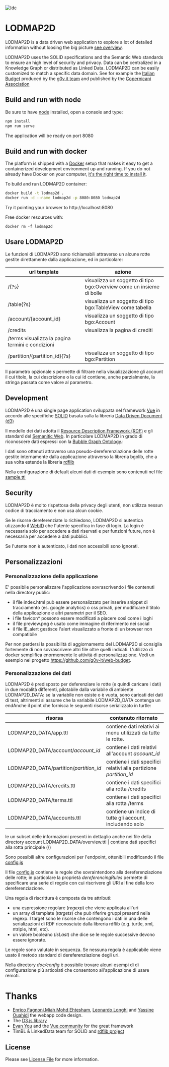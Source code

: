 ![ldc](http://linkeddata.center/resources/v4/logo/Logo-colori-trasp_oriz-640x220.png)
# LODMAP2D

LODMAP2D is a data driven web application to explore a lot of detailed information without loosing the big picture [see overview](https://docs.google.com/presentation/d/e/2PACX-1vRLRVU0fE-nXQhsc-1NVCKmmRW4eYqcFUyDPTRUyyMl6oDhZ137FyTuNLQA1RMRaCUvM7Tb8iHi_qiF/pub?start=false&loop=false&delayms=3000).

LODMAP2D uses the SOLID specifications and the Semantic Web standards to ensure an high level of security and privacy. Data can be centralized in a Knowledge Graph or distributed as Linked Data. LODMAP2D can be easily customized to match a specific data domain. See for example the [Italian Budget](https://budget.g0v.it) produced by the [g0v.it team](https://github.com/gov-it/) and published by the [Copernicani Association](http://copernicani.it)


## Build and run with node

Be sure to have [node](https://nodejs.org) installed, open a console and type:

```bash
npm install
npm run serve
```

The application will be ready on port 8080

 
## Build and run with docker

The platform is shipped with a [Docker](https://docker.com) setup that makes it easy to get a containerized development environment up and running. 
If you do not already have Docker on your computer, 
[it's the right time to install it](https://docs.docker.com/install/).

To build and run LODMAP2D container:

```bash
docker build -t lodmap2d .
docker run -d --name lodmap2d -p 8080:8080 lodmap2d
```

Try it pointing your browser to http://localhost:8080

Free docker resources with:

```
docker rm -f lodmap2d
```

## Usare LODMAP2D

Le funzioni di LODMAP2D sono richiamabili attraverso un alcune rotte gestite direttamente dalla applicazione, ed in particolare:

| url template | azione |
|------------- |------- |
| /{?s} | visualizza un soggetto di tipo bgo:Overview come un insieme di bolle |
| /table{?s} | visualizza un soggetto di tipo bgo:TableView come tabella |
| /account/{account_id} | visualizza un soggetto di tipo bgo:Account |
| /credits | visualizza la pagina di crediti |
| /terms  visualizza la pagina termini e condizioni |
| /partition/{partition_id}{?s} | visualizza un soggetto di tipo bgo:Partition |


Il parametro opzionale  *s* permette di filtrare nella visualizzazione gli account il cui titolo, la cui descrizione o la cui id contiene, anche parzialmente, la stringa passata come valore al parametro.


## Development

LODMAP2D è una single page application sviluppata nel framework [Vue](https://vuejs.org/) in accordo alle specifiche [SOLID](https://github.com/solid/solid-spec) basata sulla la libreria [Data Driven Document (d3)](https://d3js.org/)

Il modello dei dati adotta il [Resource Description Framework (RDF)](https://www.w3.org/RDF/) e gli standard del [Semanitic Web](https://www.w3.org/standards/semanticweb/data). 
In particolare LODMAP2D in grado di riconoscere dati espressi con la [Bubble Graph Ontology](http://linkeddata.center/lodmap-bgo/v1).:

I dati sono ottenuti attraverso una pseudo-dereferenziazione delle rotte gestite internamente dalla applicazione attraverso la libreria bgolib, che a sua volta estende la libreria [rdflib](https://github.com/linkeddata/rdflib.js/)

Nella configurazione di default alcuni dati di esempio sono contenuti nel file 
[sample.ttl](public/sample.ttl)

## Security

LODMAP2D è molto rispettosa della privacy degli utenti, non utilizza nessun codice di tracciamento e non usa alcun cookie.

Se le risorse dereferenziate lo richiedono, LODMAP2D si autentica utizzando il [WebID](https://www.w3.org/wiki/WebID) che l'utente specifica in fase di login. La login è necessaria solo
per accedere a dati riservati e per funzioni future, non è necessaria per accedere a dati pubblici.

Se l'utente non è autenticato, i dati non accessibili sono ignorati.

## Personalizzazioni

### Personalizzazione della applicazione

E' possibile personalizzare l'applicazione sovrascrivendo i file contenuti nella directory public:

- il file index.html può essere personalizzato per inserire snippet di tracciamento (es. google analytics) o css privati, per modificare il titolo della applicazione e altri parametri per il SEO.
- i file favicon* possono essere modificati a piacere così come i loghi
- il file preview.png è usato come immagine di riferimento nei social
- il file IE_alert gestisce l'alert visualizzato a fronte di un browser non compatibile
   
Per non perdersi la possibilità di aggiornamento del LODMAP2D si consiglia fortemente di non sovrascrivere altri file oltre quelli indicati. L'utilizzo di docker semplifica enormemente le attività di personalizzazione. Vedi un esempio nel progetto https://github.com/g0v-it/web-budget.


### Personalizzazione dei dati

LODMAP2D è predisposto per deferenziare le rotte (e quindi caricare i dati) in due modalità differenti, pilotabile dalla variabile di ambiente LODMAP2D_DATA: se la variabile non esiste o è vuota, sono caricati dei dati di test, altrimenti si assume che la variabile LODMAP2D_DATA contenga un endAnche il point che fornisca le seguenti risorse serializzato in turtle:

risorsa | contenuto ritornato
------- | -------------------
LODMAP2D_DATA/app.ttl | contiene dati relativi ai menu utilizzati da tutte le rotte.
LODMAP2D_DATA/account/*account_id*  | contiene i dati relativi all'account *account_id*
LODMAP2D_DATA/partition/*partition_id*  | contiene i dati specifici relativi alla partizione *partition_id*
LODMAP2D_DATA/credits.ttl | contiene i dati specifici alla rotta /credits
LODMAP2D_DATA/terms.ttl | contiene i dati  specifici alla rotta /terms 
LODMAP2D_DATA/accounts.ttl | contiene un indice di tutte gli account, includendo solo
le un subset delle informazioni presenti in dettaglio anche nei file della directory account 
LODMAP2D_DATA/overview.ttl | contiene  dati  specifici alla rotta principale (/)

Sono possibili altre configurazioni per l'endpoint, ottenibili modificando il file [config.js](config.js)

Il file [config.js](config.js) contiene le regole che sovraintendono alla dereferenziazione delle rotte; in particolare la proprietà *dereferencingRules* permette di specificare una serie di regole con cui riscrivere gli URI al fine della loro dereferenziazione.


Una regola di riscrittura è composta da tre attributi:

- una espressione regolare (*regexp*) che viene applicata all'uri
- un array di template (*targets*) che può riferire gruppi presenti nella regexp. I target sono le risorse che contengono i dati in una delle serializazioni di RDF riconosciute dalla libreria rdflib (e.g. turtle, xml, ntriple, html, etc).
- un valore booleano (*isLast*) che dice se le regole successive devono essere ignorate.

Le regole sono valutate in sequenza. Se nessuna regola è applicabile viene usato il metodo standard di dereferenziazione degli uri.

Nella directory *doc/config* è possibile trovare alcuni esempi di di configurazione più articolati che consentono all'applicazione di usare remoti.

# Thanks

- [Enrico Fagnoni](https://github.com/ecow),[Miah Mohd Ehtesham](https://github.com/miahmohd), [Leonardo Longhi](https://github.com/LeonardoLonghi) and [Yassine Ouahidi](https://github.com/YassineOuahidi) the webapp code design.
- The [D3.js library](https://d3js.org/)
- [Evan You](http://evanyou.me/) and the [Vue community](https://vuejs.org) for the great framework
- TimBL & LinkedData team for SOLID and [rdflib project](https://github.com/linkeddata/rdflib.js)

## License

Please see [License File](LICENSE) for more information.
